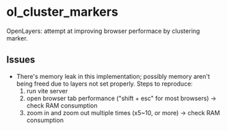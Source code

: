 # ol_cluster_markers
OpenLayers: attempt at improving browser performace by clustering marker.

## Issues
- There's memory leak in this implementation; possibly memory aren't being freed due to layers not set properly. 
  Steps to reproduce: 
  1. run vite server 
  2. open browser tab performance ("shift + esc" for most browsers) -> check RAM consumption
  3. zoom in and zoom out multiple times (x5~10, or more) -> check RAM consumption
